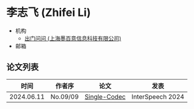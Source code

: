 # 李志飞 (Zhifei Li)

- 机构
  - [出门问问 (上海墨百意信息科技有限公司)](../Institutions/Mobvoi_墨百意.md)
- 邮箱

## 论文列表

| 时间 | 作者序 | 论文 | 发表 |
|:-:|:-:|---|---|
| 2024.06.11 | No.09/09 | [Single-Codec](../Models/Speech_Neural_Codec/2024.06.11_Single-Codec.md) | InterSpeech 2024 |